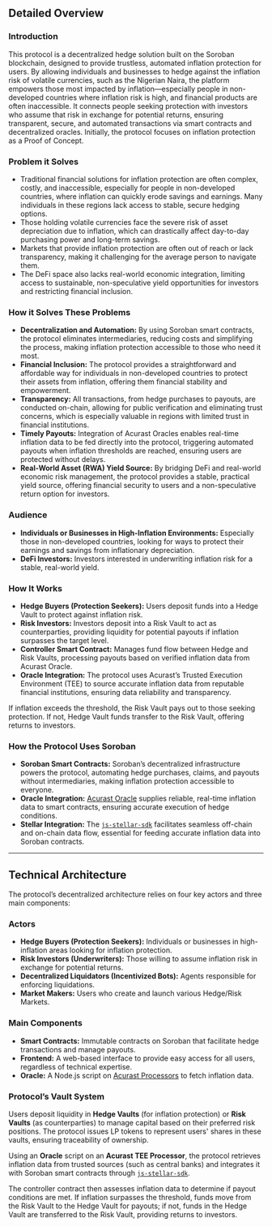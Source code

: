 ## Detailed Overview

### Introduction

This protocol is a decentralized hedge solution built on the Soroban blockchain, designed to provide trustless, automated inflation protection for users. By allowing individuals and businesses to hedge against the inflation risk of volatile currencies, such as the Nigerian Naira, the platform empowers those most impacted by inflation—especially people in non-developed countries where inflation risk is high, and financial products are often inaccessible. It connects people seeking protection with investors who assume that risk in exchange for potential returns, ensuring transparent, secure, and automated transactions via smart contracts and decentralized oracles. Initially, the protocol focuses on inflation protection as a Proof of Concept.

### Problem it Solves

- Traditional financial solutions for inflation protection are often complex, costly, and inaccessible, especially for people in non-developed countries, where inflation can quickly erode savings and earnings. Many individuals in these regions lack access to stable, secure hedging options.
- Those holding volatile currencies face the severe risk of asset depreciation due to inflation, which can drastically affect day-to-day purchasing power and long-term savings.
- Markets that provide inflation protection are often out of reach or lack transparency, making it challenging for the average person to navigate them.
- The DeFi space also lacks real-world economic integration, limiting access to sustainable, non-speculative yield opportunities for investors and restricting financial inclusion.

### How it Solves These Problems

- **Decentralization and Automation:** By using Soroban smart contracts, the protocol eliminates intermediaries, reducing costs and simplifying the process, making inflation protection accessible to those who need it most.
- **Financial Inclusion:** The protocol provides a straightforward and affordable way for individuals in non-developed countries to protect their assets from inflation, offering them financial stability and empowerment.
- **Transparency:** All transactions, from hedge purchases to payouts, are conducted on-chain, allowing for public verification and eliminating trust concerns, which is especially valuable in regions with limited trust in financial institutions.
- **Timely Payouts:** Integration of Acurast Oracles enables real-time inflation data to be fed directly into the protocol, triggering automated payouts when inflation thresholds are reached, ensuring users are protected without delays.
- **Real-World Asset (RWA) Yield Source:** By bridging DeFi and real-world economic risk management, the protocol provides a stable, practical yield source, offering financial security to users and a non-speculative return option for investors.

### Audience

- **Individuals or Businesses in High-Inflation Environments:** Especially those in non-developed countries, looking for ways to protect their earnings and savings from inflationary depreciation.
- **DeFi Investors:** Investors interested in underwriting inflation risk for a stable, real-world yield.

### How It Works

- **Hedge Buyers (Protection Seekers):** Users deposit funds into a Hedge Vault to protect against inflation risk.
- **Risk Investors:** Investors deposit into a Risk Vault to act as counterparties, providing liquidity for potential payouts if inflation surpasses the target level.
- **Controller Smart Contract:** Manages fund flow between Hedge and Risk Vaults, processing payouts based on verified inflation data from Acurast Oracle.
- **Oracle Integration:** The protocol uses Acurast’s Trusted Execution Environment (TEE) to source accurate inflation data from reputable financial institutions, ensuring data reliability and transparency.

If inflation exceeds the threshold, the Risk Vault pays out to those seeking protection. If not, Hedge Vault funds transfer to the Risk Vault, offering returns to investors.

### How the Protocol Uses Soroban

- **Soroban Smart Contracts:** Soroban’s decentralized infrastructure powers the protocol, automating hedge purchases, claims, and payouts without intermediaries, making inflation protection accessible to everyone.
- **Oracle Integration:** [Acurast Oracle](https://docs.acurast.com/) supplies reliable, real-time inflation data to smart contracts, ensuring accurate execution of hedge conditions.
- **Stellar Integration:** The [`js-stellar-sdk`](https://github.com/stellar/js-stellar-sdk) facilitates seamless off-chain and on-chain data flow, essential for feeding accurate inflation data into Soroban contracts.

---

## Technical Architecture

The protocol’s decentralized architecture relies on four key actors and three main components:

### Actors
- **Hedge Buyers (Protection Seekers):** Individuals or businesses in high-inflation areas looking for inflation protection.
- **Risk Investors (Underwriters):** Those willing to assume inflation risk in exchange for potential returns.
- **Decentralized Liquidators (Incentivized Bots):** Agents responsible for enforcing liquidations.
- **Market Makers:** Users who create and launch various Hedge/Risk Markets.

### Main Components
- **Smart Contracts:** Immutable contracts on Soroban that facilitate hedge transactions and manage payouts.
- **Frontend:** A web-based interface to provide easy access for all users, regardless of technical expertise.
- **Oracle:** A Node.js script on [Acurast Processors](https://docs.acurast.com/acurast-processors) to fetch inflation data.

### Protocol’s Vault System

Users deposit liquidity in **Hedge Vaults** (for inflation protection) or **Risk Vaults** (as counterparties) to manage capital based on their preferred risk positions. The protocol issues LP tokens to represent users' shares in these vaults, ensuring traceability of ownership.

Using an **Oracle** script on an **Acurast TEE Processor**, the protocol retrieves inflation data from trusted sources (such as central banks) and integrates it with Soroban smart contracts through [`js-stellar-sdk`](https://github.com/stellar/js-stellar-sdk).

The controller contract then assesses inflation data to determine if payout conditions are met. If inflation surpasses the threshold, funds move from the Risk Vault to the Hedge Vault for payouts; if not, funds in the Hedge Vault are transferred to the Risk Vault, providing returns to investors.
